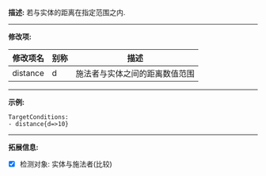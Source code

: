 **描述:** 若与实体的距离在指定范围之内.

---

**修改项:**

| 修改项名  | 别称           | 描述                      |
| --------- | -------------- | ------------------------- |
| distance | d | 施法者与实体之间的距离数值范围 |

---

**示例:**

```
TargetConditions:
- distance{d=>10}
```
---

**拓展信息:**

- [x] 检测对象: 实体与施法者(比较)